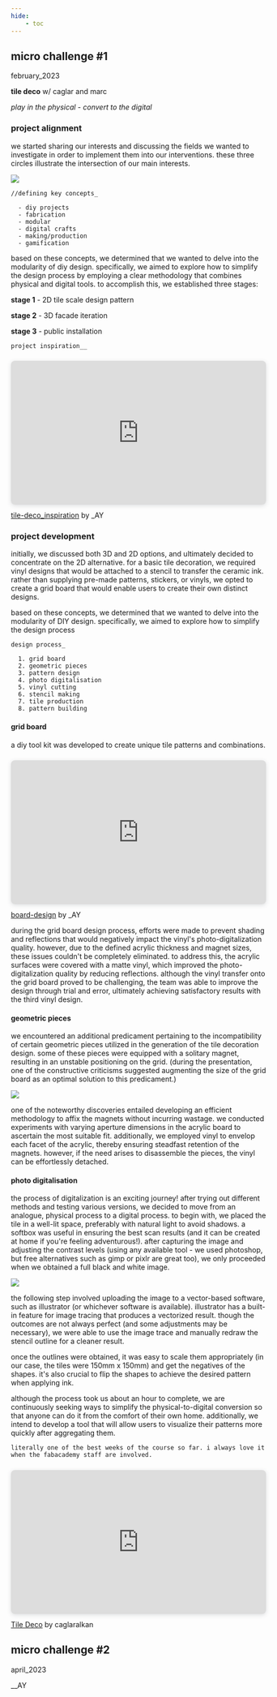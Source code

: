 ```yaml
---
hide:
    - toc
---
```


## micro  challenge #1
february_2023

**tile deco** w/ caglar and marc

*play in the physical - convert to the digital*

### project alignment
we started sharing our interests and discussing the fields we wanted to investigate in order to implement them into our interventions. these three circles illustrate the intersection of our main interests.

![](../../images/12_mcl-III/week4_MCI_alignment.jpg)

    //defining key concepts_

      - diy projects
      - fabrication
      - modular
      - digital crafts
      - making/production
      - gamification

based on these concepts, we determined that we wanted to delve into the modularity of diy design. specifically, we aimed to explore how to simplify the design process by employing a clear methodology that combines physical and digital tools. to accomplish this, we established three stages:

**stage 1** - 2D tile scale design pattern

**stage 2** - 3D facade iteration

**stage 3** - public installation

    project inspiration__
<div style="position: relative; width: 100%; height: 0; padding-top: 56.2500%; padding-bottom: 0; box-shadow: 0 2px 8px 0 rgba(63,69,81,0.16); margin-top: 1.6em; margin-bottom: 0.9em; overflow: hidden; border-radius: 8px; will-change: transform;">  <iframe loading="lazy" style="position: absolute; width: 100%; height: 100%; top: 0; left: 0; border: none; padding: 0;margin: 0;"    src="https:&#x2F;&#x2F;www.canva.com&#x2F;design&#x2F;DAFi52aesXU&#x2F;view?embed" allowfullscreen="allowfullscreen" allow="fullscreen">  </iframe></div><a href="https:&#x2F;&#x2F;www.canva.com&#x2F;design&#x2F;DAFi52aesXU&#x2F;view?utm_content=DAFi52aesXU&amp;utm_campaign=designshare&amp;utm_medium=embeds&amp;utm_source=link" target="_blank" rel="noopener">tile-deco_inspiration</a> by _AY

### **project development**

initially, we discussed both 3D and 2D options, and ultimately decided to concentrate on the 2D alternative. for a basic tile decoration, we required vinyl designs that would be attached to a stencil to transfer the ceramic ink. rather than supplying pre-made patterns, stickers, or vinyls, we opted to create a grid board that would enable users to create their own distinct designs.

based on these concepts, we determined that we wanted to delve into the modularity of DIY design. specifically, we aimed to explore how to simplify the design process

    design process_

      1. grid board
      2. geometric pieces
      3. pattern design
      4. photo digitalisation
      5. vinyl cutting
      6. stencil making
      7. tile production
      8. pattern building


#### grid board

a diy tool kit was developed to create unique tile patterns and combinations.

<div style="position: relative; width: 100%; height: 0; padding-top: 56.2500%;
 padding-bottom: 0; box-shadow: 0 2px 8px 0 rgba(63,69,81,0.16); margin-top: 1.6em; margin-bottom: 0.9em; overflow: hidden;
 border-radius: 8px; will-change: transform;">
  <iframe loading="lazy" style="position: absolute; width: 100%; height: 100%; top: 0; left: 0; border: none; padding: 0;margin: 0;"
    src="https:&#x2F;&#x2F;www.canva.com&#x2F;design&#x2F;DAFj1IIkRXM&#x2F;view?embed" allowfullscreen="allowfullscreen" allow="fullscreen">
  </iframe>
</div>
<a href="https:&#x2F;&#x2F;www.canva.com&#x2F;design&#x2F;DAFj1IIkRXM&#x2F;view?utm_content=DAFj1IIkRXM&amp;utm_campaign=designshare&amp;utm_medium=embeds&amp;utm_source=link" target="_blank" rel="noopener">board-design</a> by _AY

during the grid board design process, efforts were made to prevent shading and reflections that would negatively impact the vinyl's photo-digitalization quality. however, due to the defined acrylic thickness and magnet sizes, these issues couldn't be completely eliminated. to address this, the acrylic surfaces were covered with a matte vinyl, which improved the photo-digitalization quality by reducing reflections. although the vinyl transfer onto the grid board proved to be challenging, the team was able to improve the design through trial and error, ultimately achieving satisfactory results with the third vinyl design.


#### geometric pieces

we encountered an additional predicament pertaining to the incompatibility of certain geometric pieces utilized in the generation of the tile decoration design. some of these pieces were equipped with a solitary magnet, resulting in an unstable positioning on the grid. (during the presentation, one of the constructive criticisms suggested augmenting the size of the grid board as an optimal solution to this predicament.)

![](../../../12_mcI-III/week4_MCI_patterns-min.jpg)

one of the noteworthy discoveries entailed developing an efficient methodology to affix the magnets without incurring wastage. we conducted experiments with varying aperture dimensions in the acrylic board to ascertain the most suitable fit. additionally, we employed vinyl to envelop each facet of the acrylic, thereby ensuring steadfast retention of the magnets. however, if the need arises to disassemble the pieces, the vinyl can be effortlessly detached.

#### photo digitalisation

the process of digitalization is an exciting journey! after trying out different methods and testing various versions, we decided to move from an analogue, physical process to a digital process. to begin with, we placed the tile in a well-lit space, preferably with natural light to avoid shadows. a softbox was useful in ensuring the best scan results (and it can be created at home if you're feeling adventurous!). after capturing the image and adjusting the contrast levels (using any available tool - we used photoshop, but free alternatives such as gimp or pixlr are great too), we only proceeded when we obtained a full black and white image.


![](../../images/12_mcl-III/i_trace-combined.PNG)

the following step involved uploading the image to a vector-based software, such as illustrator (or whichever software is available). illustrator has a built-in feature for image tracing that produces a vectorized result. though the outcomes are not always perfect (and some adjustments may be necessary), we were able to use the image trace and manually redraw the stencil outline for a cleaner result.

once the outlines were obtained, it was easy to scale them appropriately (in our case, the tiles were 150mm x 150mm) and get the negatives of the shapes. it's also crucial to flip the shapes to achieve the desired pattern when applying ink.

although the process took us about an hour to complete, we are continuously seeking ways to simplify the physical-to-digital conversion so that anyone can do it from the comfort of their own home. additionally, we intend to develop a tool that will allow users to visualize their patterns more quickly after aggregating them.

    literally one of the best weeks of the course so far. i always love it when the fabacademy staff are involved. 

<div style="position: relative; width: 100%; height: 0; padding-top: 56.2500%;
 padding-bottom: 0; box-shadow: 0 2px 8px 0 rgba(63,69,81,0.16); margin-top: 1.6em; margin-bottom: 0.9em; overflow: hidden;
 border-radius: 8px; will-change: transform;">
  <iframe loading="lazy" style="position: absolute; width: 100%; height: 100%; top: 0; left: 0; border: none; padding: 0;margin: 0;"
    src="https:&#x2F;&#x2F;www.canva.com&#x2F;design&#x2F;DAFavYB6CeY&#x2F;view?embed" allowfullscreen="allowfullscreen" allow="fullscreen">
  </iframe>
</div>
<a href="https:&#x2F;&#x2F;www.canva.com&#x2F;design&#x2F;DAFavYB6CeY&#x2F;view?utm_content=DAFavYB6CeY&amp;utm_campaign=designshare&amp;utm_medium=embeds&amp;utm_source=link" target="_blank" rel="noopener">Tile Deco</a> by caglaralkan

## micro  challenge #2
april_2023



__AY